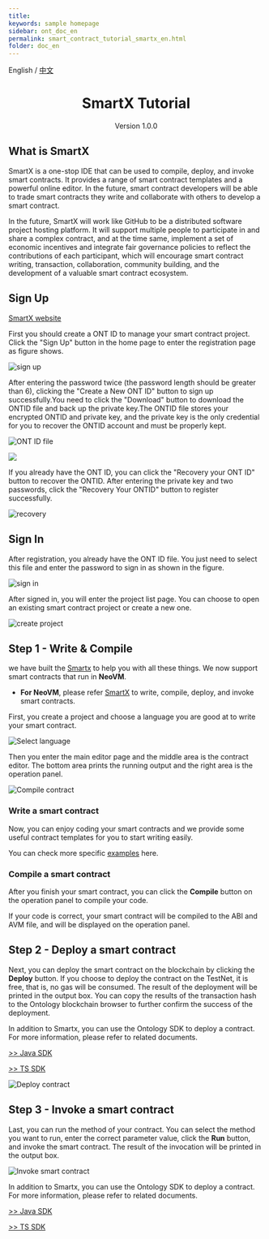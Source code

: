 ```yaml
---
title: 
keywords: sample homepage
sidebar: ont_doc_en
permalink: smart_contract_tutorial_smartx_en.html
folder: doc_en
---
```



English / [中文](./smart_contract_tutorial_smartx_zh.html)

<h1 align="center">SmartX Tutorial</h1>
<p align="center" class="version">Version 1.0.0 </p>

## What is SmartX

SmartX is a one-stop IDE that can be used to compile, deploy, and invoke smart contracts. It provides a range of smart contract templates and a powerful online editor. In the future, smart contract developers will be able to trade smart contracts they write and collaborate with others to develop a smart contract.

In the future, SmartX will work like GitHub to be a distributed software project hosting platform. It will support multiple people to participate in and share a complex contract, and at the time same, implement a set of economic incentives and integrate fair governance policies to reflect the contributions of each participant, which will encourage smart contract writing, transaction, collaboration, community building, and the development of a valuable smart contract ecosystem.

## Sign Up

[SmartX website](http://smartx.ont.io/#/)

First you should create a ONT ID to manage your smart contract project. Click the "Sign Up" button in the home page to enter the registration page as figure shows.

![sign up](http://wx1.sinaimg.cn/mw690/0060lm7Tly1fstiyin8yaj319e0os78v.jpg)

After entering the password twice (the password length should be greater than 6), clicking the "Create a New ONT ID" button to sign up successfully.You need to click the "Download" button to download the ONTID file and back up the private key.The ONTID file stores your encrypted ONTID and private key, and the private key is the only credential for you to recover the ONTID account and must be properly kept.

![ONT ID file](http://wx2.sinaimg.cn/mw690/0060lm7Tly1fstj2bsv5xj30sh0icjtk.jpg)

![](http://wx4.sinaimg.cn/mw690/0060lm7Tly1fstj32gzk8j30o80iimz7.jpg)

If you already have the ONT ID, you can click the "Recovery your ONT ID" button to recover the ONTID. After entering the private key and two passwords, click the "Recovery Your ONTID" button to register successfully.

![recovery](http://wx2.sinaimg.cn/mw690/0060lm7Tly1fstj5gqw3xj30np0jdmyy.jpg)

## Sign In

After registration, you already have the ONT ID file. You just need to select this file and enter the password to sign in as shown in the figure.

![sign in](http://wx1.sinaimg.cn/mw690/0060lm7Tly1fstj6i5no6j30o00lcac9.jpg)

After signed in, you will enter the project list page. You can choose to open an existing smart contract project or create a new one.

![create project](http://upload-images.jianshu.io/upload_images/150344-a3d3385d889e1dd0.png?imageMogr2/auto-orient/strip%7CimageView2/2/w/1240)

## Step 1 - Write & Compile  

we have built the [Smartx](http://smartx.ont.io) to help you with all these things.
We now support smart contracts that run in **NeoVM**.

* **For NeoVM**, please refer [SmartX](http://smartx.ont.io) to write, compile, deploy, and invoke smart contracts. 

First, you create a project and choose a language you are good at to write your smart contract.

![Select language](http://wx2.sinaimg.cn/mw690/0060lm7Tly1fstjbsyc5uj30jd0dcaai.jpg)

Then you enter the main editor page and the middle area is the contract editor. The bottom area prints the running output and the right area is the operation panel.

![Compile contract](https://s1.ax1x.com/2018/04/04/CpIdpR.png)

### Write a smart contract

Now, you can enjoy coding your smart contracts and we provide some useful contract templates for you to start writing easily.

You can check more specific [examples](https://github.com/ontio/documentation/tree/master/smart-contract-tutorial/examples) here.

### Compile a smart contract

After you finish your smart contract, you can click the **Compile** button on the operation panel to compile your code. 

If your code is correct, your smart contract will be compiled to the ABI and AVM file, and will be displayed on the operation panel.

## Step 2 - Deploy a smart contract

Next, you can deploy the smart contract on the blockchain by clicking the **Deploy** button. If you choose to deploy the contract on the TestNet, it is free, that is, no gas will be consumed. The result of the deployment will be printed in the output box. You can copy the results of the transaction hash to the Ontology blockchain browser to further confirm the success of the deployment.

In addition to Smartx, you can use the Ontology SDK to deploy a contract. For more information, please refer to related documents.

[>> Java SDK](https://ontio.github.io/documentation/ontology_java_sdk_smartcontract_en.html)

[>> TS SDK](https://ontio.github.io/documentation/ontology_ts_sdk_smartcontract_en.html)

![Deploy contract](https://s1.ax1x.com/2018/04/04/CpIcAe.png)

## Step 3 - Invoke a smart contract

Last, you can run the method of your contract. You can select the method you want to run, enter the correct parameter value, click the **Run** button, and invoke the smart contract. The result of the invocation will be printed in the output box.

![Invoke smart contract](https://s1.ax1x.com/2018/04/04/CpoCEF.png)

In addition to Smartx, you can use the Ontology SDK to deploy a contract. For more information, please refer to related documents.

[>> Java SDK](https://ontio.github.io/documentation/ontology_java_sdk_smartcontract_en.html)

[>> TS SDK](https://ontio.github.io/documentation/ontology_ts_sdk_smartcontract_en.html)
